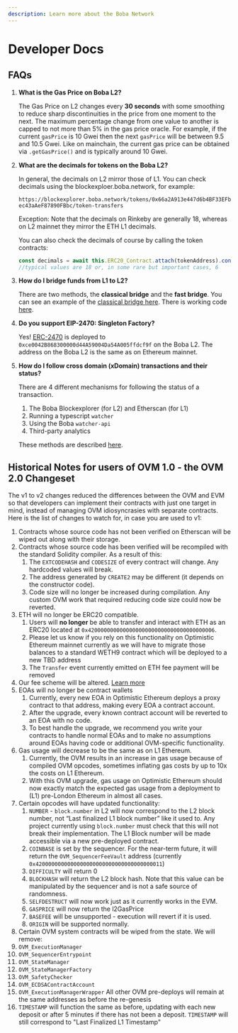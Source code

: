 ```yaml
---
description: Learn more about the Boba Network
---
```


# Developer Docs

## FAQs

1.  **What is the Gas Price on Boba L2?**

    The Gas Price on L2 changes every **30 seconds** with some smoothing to reduce sharp discontinuities in the price from one moment to the next. The maximum percentage change from one value to another is capped to not more than 5% in the gas price oracle. For example, if the current `gasPrice` is 10 Gwei then the next `gasPrice` will be between 9.5 and 10.5 Gwei. Like on mainchain, the current gas price can be obtained via `.getGasPrice()` and is typically around 10 Gwei.

2.  **What are the decimals for tokens on the Boba L2?**

    In general, the decimals on L2 mirror those of L1. You can check decimals using the blockexploer.boba.network, for example:

    `https://blockexplorer.boba.network/tokens/0x66a2A913e447d6b4BF33EFbec43aAeF87890FBbc/token-transfers`

    Exception: Note that the decimals on Rinkeby are generally 18, whereas on L2 mainnet they mirror the ETH L1 decimals.

    You can also check the decimals of course by calling the token contracts:

    ```javascript
    const decimals = await this.ERC20_Contract.attach(tokenAddress).connect(this.L2Provider).decimals()
    //typical values are 18 or, in some rare but important cases, 6
    ```
3.  **How do I bridge funds from L1 to L2?**

    There are two methods, the **classical bridge** and the **fast bridge**. You can see an example of the [classical bridge here](001\_code-basic-ops.md). There is working code [here](https://github.com/bobanetwork/boba/tree/develop/boba\_examples/init-fund-l2).

4.  **Do you support EIP-2470: Singleton Factory?**

    Yes! [ERC-2470](https://eips.ethereum.org/EIPS/eip-2470) is deployed to `0xce0042B868300000d44A59004Da54A005ffdcf9f` on the Boba L2. The address on the Boba L2 is the same as on Ethereum mainnet.

5.  **How do I follow cross domain (xDomain) transactions and their status?**

    There are 4 different mechanisms for following the status of a transaction.

    1. The Boba Blockexplorer (for L2) and Etherscan (for L1)
    2. Running a typescript `watcher`
    3. Using the Boba `watcher-api`
    4. Third-party analytics

    These methods are described [here](007\_xdomain-tx-status.md).

## Historical Notes for users of OVM 1.0 - the OVM 2.0 Changeset

The v1 to v2 changes reduced the differences between the OVM and EVM so that developers can implement their contracts with just one target in mind, instead of managing OVM idiosyncrasies with separate contracts. Here is the list of changes to watch for, in case you are used to v1:

1. Contracts whose source code has not been verified on Etherscan will be wiped out along with their storage.
2. Contracts whose source code has been verified will be recompiled with the standard Solidity compiler. As a result of this:
   1. The `EXTCODEHASH` and `CODESIZE` of every contract will change. Any hardcoded values will break.
   2. The address generated by `CREATE2` may be different (it depends on the constructor code).
   3. Code size will no longer be increased during compilation. Any custom OVM work that required reducing code size could now be reverted.
3. ETH will no longer be ERC20 compatible.
   1. Users will **no longer** be able to transfer and interact with ETH as an ERC20 located at `0x4200000000000000000000000000000000000006`.
   2. Please let us know if you rely on this functionality on Optimistic Ethereum mainnet currently as we will have to migrate those balances to a standard WETH9 contract which will be deployed to a new TBD address
   3. The `Transfer` event currently emitted on ETH fee payment will be removed
4. Our fee scheme will be altered. [Learn more](003\_fee-scheme-ovm-2.0.md)
5. EOAs will no longer be contract wallets
   1. Currently, every new EOA in Optimistic Ethereum deploys a proxy contract to that address, making every EOA a contract account.
   2. After the upgrade, every known contract account will be reverted to an EOA with no code.
   3. To best handle the upgrade, we recommend you write your contracts to handle normal EOAs and to make no assumptions around EOAs having code or additional OVM-specific functionality.
6. Gas usage will decrease to be the same as on L1 Ethereum.
   1. Currently, the OVM results in an increase in gas usage because of compiled OVM opcodes, sometimes inflating gas costs by up to 10x the costs on L1 Ethereum.
   2. With this OVM upgrade, gas usage on Optimistic Ethereum should now exactly match the expected gas usage from a deployment to (L1) pre-London Ethereum in almost all cases.
7. Certain opcodes will have updated functionality:
   1. `NUMBER` - `block.number` in L2 will now correspond to the L2 block number, not “Last finalized L1 block number” like it used to. Any project currently using `block.number` must check that this will not break their implementation. The L1 Block number will be made accessible via a new pre-deployed contract.
   2. `COINBASE` is set by the sequencer. For the near-term future, it will return the `OVM_SequencerFeeVault` address (currently `0x4200000000000000000000000000000000000011`)
   3. `DIFFICULTY` will return 0
   4. `BLOCKHASH` will return the L2 block hash. Note that this value can be manipulated by the sequencer and is not a safe source of randomness.
   5. `SELFDESTRUCT` will now work just as it currently works in the EVM.
   6. `GASPRICE` will now return the l2GasPrice
   7. `BASEFEE` will be unsupported - execution will revert if it is used.
   8. `ORIGIN` will be supported normally.
8. Certain OVM system contracts will be wiped from the state. We will remove:
9. `OVM_ExecutionManager`
10. `OVM_SequencerEntrypoint`
11. `OVM_StateManager`
12. `OVM_StateManagerFactory`
13. `OVM_SafetyChecker`
14. `OVM_ECDSAContractAccount`
15. `OVM_ExecutionManagerWrapper` All other OVM pre-deploys will remain at the same addresses as before the re-genesis
16. `TIMESTAMP` will function the same as before, updating with each new deposit or after 5 minutes if there has not been a deposit. `TIMESTAMP` will still correspond to "Last Finalized L1 Timestamp"
